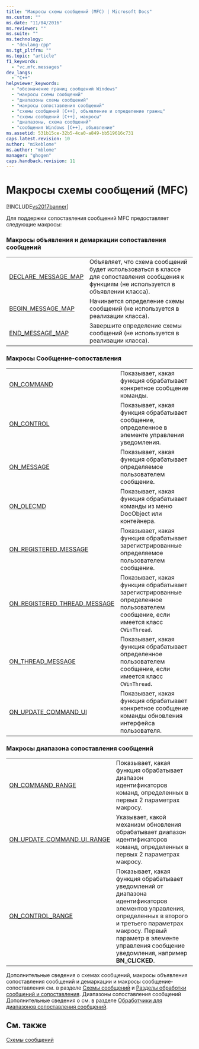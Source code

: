 ```yaml
---
title: "Макросы схемы сообщений (MFC) | Microsoft Docs"
ms.custom: ""
ms.date: "11/04/2016"
ms.reviewer: ""
ms.suite: ""
ms.technology: 
  - "devlang-cpp"
ms.tgt_pltfrm: ""
ms.topic: "article"
f1_keywords: 
  - "vc.mfc.messages"
dev_langs: 
  - "C++"
helpviewer_keywords: 
  - "обозначение границ сообщений Windows"
  - "макросы схемы сообщений"
  - "диапазоны схемы сообщений"
  - "макросы сопоставления сообщений"
  - "схемы сообщений [C++], объявление и определение границ"
  - "схемы сообщений [C++], макросы"
  - "диапазоны, схема сообщений"
  - "сообщения Windows [C++], объявление"
ms.assetid: 531b15ce-32b5-4ca0-a849-bb519616c731
caps.latest.revision: 10
author: "mikeblome"
ms.author: "mblome"
manager: "ghogen"
caps.handback.revision: 11
---
```

# Макросы схемы сообщений (MFC)
[!INCLUDE[vs2017banner](../../assembler/inline/includes/vs2017banner.md)]

Для поддержки сопоставления сообщений MFC предоставляет следующие макросы:  
  
### Макросы объявления и демаркации сопоставления сообщений  
  
|||  
|-|-|  
|[DECLARE\_MESSAGE\_MAP](../Topic/DECLARE_MESSAGE_MAP.md)|Объявляет, что схема сообщений будет использоваться в классе для сопоставления сообщения к функциям \(не используется в объявлении класса\).|  
|[BEGIN\_MESSAGE\_MAP](../Topic/BEGIN_MESSAGE_MAP.md)|Начинается определение схемы сообщений \(не используется в реализации класса\).|  
|[END\_MESSAGE\_MAP](../Topic/END_MESSAGE_MAP.md)|Завершите определение схемы сообщений \(не используется в реализации класса\).|  
  
### Макросы Сообщение\-сопоставления  
  
|||  
|-|-|  
|[ON\_COMMAND](../Topic/ON_COMMAND.md)|Показывает, какая функция обрабатывает конкретное сообщение команды.|  
|[ON\_CONTROL](../Topic/ON_CONTROL.md)|Показывает, какая функция обрабатывает сообщение, определенное в элементе управления уведомления.|  
|[ON\_MESSAGE](../Topic/ON_MESSAGE.md)|Показывает, какая функция обрабатывает определяемое пользователем сообщение.|  
|[ON\_OLECMD](../Topic/ON_OLECMD.md)|Показывает, какая функция обрабатывает команды из меню DocObject или контейнера.|  
|[ON\_REGISTERED\_MESSAGE](../Topic/ON_REGISTERED_MESSAGE.md)|Показывает, какая функция обрабатывает зарегистрированные определяемое пользователем сообщение.|  
|[ON\_REGISTERED\_THREAD\_MESSAGE](../Topic/ON_REGISTERED_THREAD_MESSAGE.md)|Показывает, какая функция обрабатывает зарегистрированные определенное пользователем сообщение, если имеется класс `CWinThread`.|  
|[ON\_THREAD\_MESSAGE](../Topic/ON_THREAD_MESSAGE.md)|Показывает, какая функция обрабатывает определенное пользователем сообщение, если имеется класс `CWinThread`.|  
|[ON\_UPDATE\_COMMAND\_UI](../Topic/ON_UPDATE_COMMAND_UI.md)|Показывает, какая функция обрабатывает конкретное сообщение команды обновления интерфейса пользователя.|  
  
### Макросы диапазона сопоставления сообщений  
  
|||  
|-|-|  
|[ON\_COMMAND\_RANGE](../Topic/ON_COMMAND_RANGE.md)|Показывает, какая функция обрабатывает диапазон идентификаторов команд, определенных в первых 2 параметрах макросу.|  
|[ON\_UPDATE\_COMMAND\_UI\_RANGE](../Topic/ON_UPDATE_COMMAND_UI_RANGE.md)|Указывает, какой механизм обновления обрабатывает диапазон идентификаторов команд, определенных в первых 2 параметрах макросу.|  
|[ON\_CONTROL\_RANGE](../Topic/ON_CONTROL_RANGE.md)|Показывает, какая функция обрабатывает уведомлений от диапазона идентификаторов элементов управления, определенных в второго и третьего параметрах макросу.  Первый параметр в элементе управления сообщение уведомления, например **BN\_CLICKED**.|  
  
 Дополнительные сведения о схемах сообщений, макросы объявления сопоставления сообщений и демаркации и макросы сообщение\- сопоставления см. в разделе [Схемы сообщений](../../mfc/reference/message-maps-mfc.md) и [Разделы обработки сообщений и сопоставления](../../mfc/message-handling-and-mapping.md).  Диапазоны сопоставления сообщений Дополнительные сведения о см. в разделе [Обработчики для диапазонов сопоставления сообщений](../../mfc/handlers-for-message-map-ranges.md).  
  
## См. также  
 [Схемы сообщений](../../mfc/reference/message-maps-mfc.md)